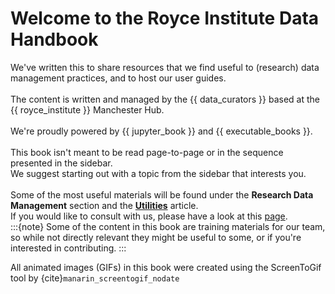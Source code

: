 # Welcome to the Royce Institute Data Handbook

We've written this to share resources that we find useful to (research) data management practices, and to host our user guides.  
<br>
The content is written and managed by the {{ data_curators }} based at the {{ royce_institute }} Manchester Hub.  
<br>
We're proudly powered by {{ jupyter_book }} and {{ executable_books }}.  
<br>
This book isn't meant to be read page-to-page or in the sequence presented in the sidebar.  
We suggest starting out with a topic from the sidebar that interests you.  
<br>
Some of the most useful materials will be found under the **Research Data Management** section and the **[Utilities](bib-util/useful-interesting.md)** article.  
If you would like to consult with us, please have a look at this [page](misc_org/appointments.md).
<br>
:::{note}
Some of the content in this book are training materials for our team, so while not directly relevant they might be useful to some, or if you're interested in contributing.
:::
<br>

All animated images (GIFs) in this book were created using the ScreenToGif tool by {cite}`manarin_screentogif_nodate`
